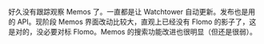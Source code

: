 好久没有跟踪观察 Memos 了。一直都是让 Watchtower 自动更新。发布也是用的 API。现阶段 Memos 界面改动比较大，直观上已经没有 Flomo 的影子了，这是对的，没必要对标 Flomo。Memos 的搜索功能改进也很明显（但还是很弱）。